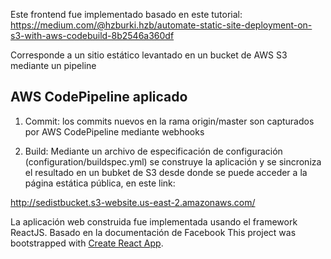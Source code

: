 Este frontend fue implementado basado en este tutorial: https://medium.com/@hzburki.hzb/automate-static-site-deployment-on-s3-with-aws-codebuild-8b2546a360df

Corresponde a un sitio estático levantado en un bucket de AWS S3 mediante un pipeline

## AWS CodePipeline aplicado

1. Commit: los commits nuevos en la rama origin/master son capturados por AWS CodePipeline mediante webhooks

2. Build: Mediante un archivo de especificación de configuración (configuration/buildspec.yml) se construye la aplicación y se sincroniza el resultado en un bubket de S3 desde donde se puede acceder a la página estática pública, en este link:

http://sedistbucket.s3-website.us-east-2.amazonaws.com/

La aplicación web construida fue implementada usando el framework ReactJS. Basado en la documentación de Facebook
This project was bootstrapped with [Create React App](https://github.com/facebook/create-react-app).

